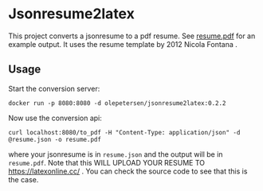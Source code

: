# Jsonresume2latex
This project converts a jsonresume to a pdf resume. See [resume.pdf](resume.pdf) for an example output.
It uses the resume template  by 2012  Nicola Fontana <ntd at entidi.it>.

## Usage
Start the conversion server:
```
docker run -p 8080:8080 -d olepetersen/jsonresume2latex:0.2.2
```
Now use the conversion api:
```
curl localhost:8080/to_pdf -H "Content-Type: application/json" -d @resume.json -o resume.pdf
```
where your jsonresume is in `resume.json` and the output will be in `resume.pdf`.
Note that this WILL UPLOAD YOUR RESUME TO https://latexonline.cc/ . You can check the source code to see that this is the case.
